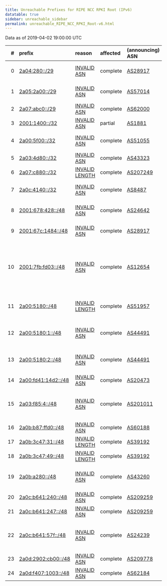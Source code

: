 ```yaml
---
title: Unreachable Prefixes for RIPE NCC RPKI Root (IPv6)
datatable: true
sidebar: unreachable_sidebar
permalink: unreachable_RIPE_NCC_RPKI_Root-v6.html
---
```


Data as of 2019-04-02 19:00:00 UTC


<div class="datatable-begin"></div>

|   # | prefix                                                           | reason                                                                                                      | affected   | (announcing) ASN                         | AS Name                                                                     |   unreachable /48s |
|----:|:-----------------------------------------------------------------|:------------------------------------------------------------------------------------------------------------|:-----------|:-----------------------------------------|:----------------------------------------------------------------------------|-------------------:|
|   0 | [2a04:280::/29](https://stat.ripe.net/2a04:280::/29)             | [INVALID ASN](https://rpki-validator.ripe.net/announcement-preview?asn=AS28917&prefix=2a04:280::/29)        | complete   | [AS28917](unreachable_AS28917-v6.html)   | FIORD-AS - LLC "TRC FIORD"                                                  |             524288 |
|   1 | [2a05:2a00::/29](https://stat.ripe.net/2a05:2a00::/29)           | [INVALID ASN](https://rpki-validator.ripe.net/announcement-preview?asn=AS57014&prefix=2a05:2a00::/29)       | complete   | [AS57014](unreachable_AS57014-v6.html)   | METROSWITCH - Metro Switch Limited                                          |             524288 |
|   2 | [2a07:abc0::/29](https://stat.ripe.net/2a07:abc0::/29)           | [INVALID ASN](https://rpki-validator.ripe.net/announcement-preview?asn=AS62000&prefix=2a07:abc0::/29)       | complete   | [AS62000](unreachable_AS62000-v6.html)   | NETRIX-AS - Netrix SAS                                                      |             524288 |
|   3 | [2001:1400::/32](https://stat.ripe.net/2001:1400::/32)           | [INVALID ASN](https://rpki-validator.ripe.net/announcement-preview?asn=AS1881&prefix=2001:1400::/32)        | partial    | [AS1881](unreachable_AS1881-v6.html)     | FMV                                                                         |              65536 |
|   4 | [2a00:5f00::/32](https://stat.ripe.net/2a00:5f00::/32)           | [INVALID ASN](https://rpki-validator.ripe.net/announcement-preview?asn=AS51055&prefix=2a00:5f00::/32)       | complete   | [AS51055](unreachable_AS51055-v6.html)   | BRIDGEP-AS - Bridge Fibre Limited                                           |              65536 |
|   5 | [2a03:4d80::/32](https://stat.ripe.net/2a03:4d80::/32)           | [INVALID ASN](https://rpki-validator.ripe.net/announcement-preview?asn=AS43323&prefix=2a03:4d80::/32)       | complete   | [AS43323](unreachable_AS43323-v6.html)   | VISION247 - Vision247 Ltd                                                   |              65536 |
|   6 | [2a07:c880::/32](https://stat.ripe.net/2a07:c880::/32)           | [INVALID LENGTH](https://rpki-validator.ripe.net/announcement-preview?asn=AS207249&prefix=2a07:c880::/32)   | complete   | [AS207249](unreachable_AS207249-v6.html) | ICS - Intercard Services PLC                                                |              65536 |
|   7 | [2a0c:4140::/32](https://stat.ripe.net/2a0c:4140::/32)           | [INVALID ASN](https://rpki-validator.ripe.net/announcement-preview?asn=AS8487&prefix=2a0c:4140::/32)        | complete   | [AS8487](unreachable_AS8487-v6.html)     | PHIBEE - Phibee Telecom SAS                                                 |              65536 |
|   8 | [2001:678:428::/48](https://stat.ripe.net/2001:678:428::/48)     | [INVALID ASN](https://rpki-validator.ripe.net/announcement-preview?asn=AS24642&prefix=2001:678:428::/48)    | complete   | [AS24642](unreachable_AS24642-v6.html)   | NL-CAVEO - Caveo Internet BV                                                |                  1 |
|   9 | [2001:67c:1484::/48](https://stat.ripe.net/2001:67c:1484::/48)   | [INVALID ASN](https://rpki-validator.ripe.net/announcement-preview?asn=AS28917&prefix=2001:67c:1484::/48)   | complete   | [AS28917](unreachable_AS28917-v6.html)   | FIORD-AS - LLC "TRC FIORD"                                                  |                  1 |
|  10 | [2001:7fb:fd03::/48](https://stat.ripe.net/2001:7fb:fd03::/48)   | [INVALID ASN](https://rpki-validator.ripe.net/announcement-preview?asn=AS12654&prefix=2001:7fb:fd03::/48)   | complete   | [AS12654](unreachable_AS12654-v6.html)   | RIPE-NCC-RIS-AS - Reseaux IP Europeens Network Coordination Centre RIPE NCC |                  1 |
|  11 | [2a00:5180::/48](https://stat.ripe.net/2a00:5180::/48)           | [INVALID LENGTH](https://rpki-validator.ripe.net/announcement-preview?asn=AS51957&prefix=2a00:5180::/48)    | complete   | [AS51957](unreachable_AS51957-v6.html)   | AQUAFON-AS - ZAO "Aquafon-GSM"                                              |                  1 |
|  12 | [2a00:5180:1::/48](https://stat.ripe.net/2a00:5180:1::/48)       | [INVALID ASN](https://rpki-validator.ripe.net/announcement-preview?asn=AS44491&prefix=2a00:5180:1::/48)     | complete   | [AS44491](unreachable_AS44491-v6.html)   | AQUAFON-AS - ZAO "Aquafon-GSM"                                              |                  1 |
|  13 | [2a00:5180:2::/48](https://stat.ripe.net/2a00:5180:2::/48)       | [INVALID ASN](https://rpki-validator.ripe.net/announcement-preview?asn=AS44491&prefix=2a00:5180:2::/48)     | complete   | [AS44491](unreachable_AS44491-v6.html)   | AQUAFON-AS - ZAO "Aquafon-GSM"                                              |                  1 |
|  14 | [2a00:fd41:14d2::/48](https://stat.ripe.net/2a00:fd41:14d2::/48) | [INVALID ASN](https://rpki-validator.ripe.net/announcement-preview?asn=AS20473&prefix=2a00:fd41:14d2::/48)  | complete   | [AS20473](unreachable_AS20473-v6.html)   | AS-CHOOPA - Choopa                                                          |                  1 |
|  15 | [2a03:f85:4::/48](https://stat.ripe.net/2a03:f85:4::/48)         | [INVALID ASN](https://rpki-validator.ripe.net/announcement-preview?asn=AS201011&prefix=2a03:f85:4::/48)     | complete   | [AS201011](unreachable_AS201011-v6.html) | NETZBETRIEB-GMBH - AS33891 Netzbetrieb GmbH                                 |                  1 |
|  16 | [2a0b:b87:ffd0::/48](https://stat.ripe.net/2a0b:b87:ffd0::/48)   | [INVALID ASN](https://rpki-validator.ripe.net/announcement-preview?asn=AS60188&prefix=2a0b:b87:ffd0::/48)   | complete   | [AS60188](unreachable_AS60188-v6.html)   | HOSTKER-LLC - Hostker LLC                                                   |                  1 |
|  17 | [2a0b:3c47:31::/48](https://stat.ripe.net/2a0b:3c47:31::/48)     | [INVALID LENGTH](https://rpki-validator.ripe.net/announcement-preview?asn=AS39192&prefix=2a0b:3c47:31::/48) | complete   | [AS39192](unreachable_AS39192-v6.html)   | JACKNET - John Hadrill                                                      |                  1 |
|  18 | [2a0b:3c47:49::/48](https://stat.ripe.net/2a0b:3c47:49::/48)     | [INVALID LENGTH](https://rpki-validator.ripe.net/announcement-preview?asn=AS39192&prefix=2a0b:3c47:49::/48) | complete   | [AS39192](unreachable_AS39192-v6.html)   | JACKNET - John Hadrill                                                      |                  1 |
|  19 | [2a0b:a280::/48](https://stat.ripe.net/2a0b:a280::/48)           | [INVALID ASN](https://rpki-validator.ripe.net/announcement-preview?asn=AS43260&prefix=2a0b:a280::/48)       | complete   | [AS43260](unreachable_AS43260-v6.html)   | AS43260 - DGN TEKNOLOJI A.S.                                                |                  1 |
|  20 | [2a0c:b641:240::/48](https://stat.ripe.net/2a0c:b641:240::/48)   | [INVALID ASN](https://rpki-validator.ripe.net/announcement-preview?asn=AS209259&prefix=2a0c:b641:240::/48)  | complete   | [AS209259](unreachable_AS209259-v6.html) | ISISNET - ISIS NETWORK LTD                                                  |                  1 |
|  21 | [2a0c:b641:247::/48](https://stat.ripe.net/2a0c:b641:247::/48)   | [INVALID ASN](https://rpki-validator.ripe.net/announcement-preview?asn=AS209259&prefix=2a0c:b641:247::/48)  | complete   | [AS209259](unreachable_AS209259-v6.html) | ISISNET - ISIS NETWORK LTD                                                  |                  1 |
|  22 | [2a0c:b641:57f::/48](https://stat.ripe.net/2a0c:b641:57f::/48)   | [INVALID ASN](https://rpki-validator.ripe.net/announcement-preview?asn=AS24239&prefix=2a0c:b641:57f::/48)   | complete   | [AS24239](unreachable_AS24239-v6.html)   | TWD2-NET-AS-AP TWD2 Education and Research Network                          |                  1 |
|  23 | [2a0d:2902:cb00::/48](https://stat.ripe.net/2a0d:2902:cb00::/48) | [INVALID ASN](https://rpki-validator.ripe.net/announcement-preview?asn=AS209778&prefix=2a0d:2902:cb00::/48) | complete   | [AS209778](unreachable_AS209778-v6.html) | XQNET - Xiaoqian Li                                                         |                  1 |
|  24 | [2a0d:f407:1003::/48](https://stat.ripe.net/2a0d:f407:1003::/48) | [INVALID ASN](https://rpki-validator.ripe.net/announcement-preview?asn=AS62184&prefix=2a0d:f407:1003::/48)  | complete   | [AS62184](unreachable_AS62184-v6.html)   | TENBIT - Michal Nowak                                                       |                  1 |

<div class="datatable-end"></div>